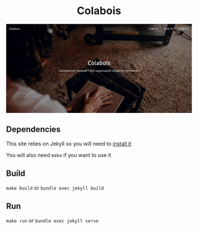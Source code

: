 <h1 align="center">Colabois</h1>

<p align="center">
    <img src=".readme/screenshots/1.jpg">
</p>

## Dependencies

This site relies on Jekyll so you will need to [install it](https://jekyllrb.com/docs/installation/)

You will also need `make` if you want to use it

## Build

`make build` or `bundle exec jekyll build`

## Run

`make run` or `bundle exec jekyll serve`

